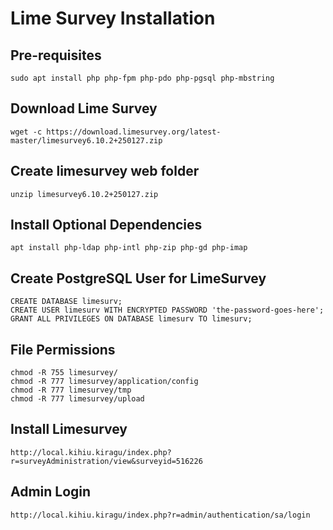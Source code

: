 # Lime Survey Installation


## Pre-requisites
```
sudo apt install php php-fpm php-pdo php-pgsql php-mbstring
```

## Download Lime Survey

```
wget -c https://download.limesurvey.org/latest-master/limesurvey6.10.2+250127.zip
```

## Create limesurvey web folder
```
unzip limesurvey6.10.2+250127.zip 
```

## Install Optional Dependencies
```
apt install php-ldap php-intl php-zip php-gd php-imap
```

## Create PostgreSQL User for LimeSurvey

```
CREATE DATABASE limesurv;
CREATE USER limesurv WITH ENCRYPTED PASSWORD 'the-password-goes-here';
GRANT ALL PRIVILEGES ON DATABASE limesurv TO limesurv;
```

## File Permissions
```
chmod -R 755 limesurvey/
chmod -R 777 limesurvey/application/config
chmod -R 777 limesurvey/tmp
chmod -R 777 limesurvey/upload
```

## Install Limesurvey
```
http://local.kihiu.kiragu/index.php?r=surveyAdministration/view&surveyid=516226
```
## Admin Login
```
http://local.kihiu.kiragu/index.php?r=admin/authentication/sa/login
```